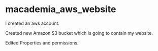 # macademia_aws_website

I created an aws account.

Created new Amazon S3 bucket which is going to contain my website.

Edited Properties and permissions.

